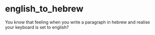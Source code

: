 # english_to_hebrew
You know that feeling when you write a paragraph in hebrew and realise your keyboard is set to english?
